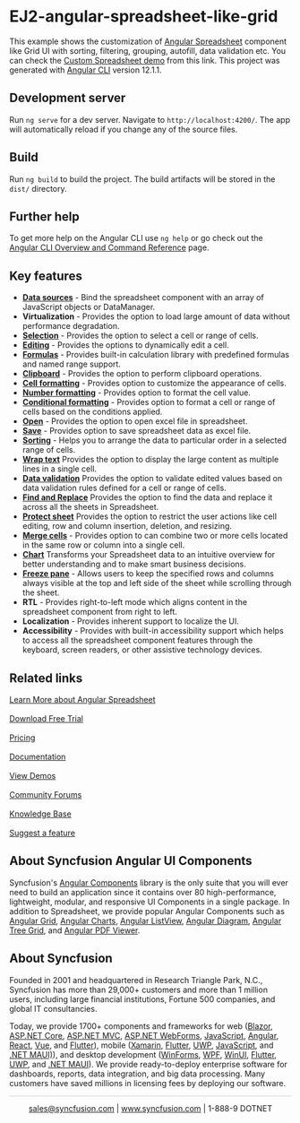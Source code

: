 # EJ2-angular-spreadsheet-like-grid

This example shows the customization of [Angular Spreadsheet](https://www.syncfusion.com/angular-components/angular-spreadsheet?utm_source=github&utm_medium=listing&utm_campaign=angular-spreadsheet-github-samples) component like Grid UI with sorting, filtering, grouping, autofill, data validation etc. You can check the [Custom Spreadsheet demo](https://ej2.syncfusion.com/angular/staging/spreadsheet/) from this link.
This project was generated with [Angular CLI](https://github.com/angular/angular-cli) version 12.1.1.

## Development server

Run `ng serve` for a dev server. Navigate to `http://localhost:4200/`. The app will automatically reload if you change any of the source files.

## Build

Run `ng build` to build the project. The build artifacts will be stored in the `dist/` directory.

## Further help

To get more help on the Angular CLI use `ng help` or go check out the [Angular CLI Overview and Command Reference](https://angular.io/cli) page.

## Key features
- [**Data sources**](https://ej2.syncfusion.com/angular/demos/#/material/spreadsheet/remote-data-binding?utm_source=github&utm_medium=listing&utm_campaign=angular-spreadsheet-github-samples) - Bind the spreadsheet component with an array of JavaScript objects or DataManager.
- **Virtualization** - Provides the option to load large amount of data without performance degradation.
- [**Selection**](https://ej2.syncfusion.com/angular/documentation/spreadsheet/selection/?utm_source=github&utm_medium=listing&utm_campaign=angular-spreadsheet-github-samples) - Provides the option to select a cell or range of cells.
- [**Editing**](https://ej2.syncfusion.com/angular/documentation/spreadsheet/editing/?utm_source=github&utm_medium=listing&utm_campaign=angular-spreadsheet-github-samples) -  Provides the options to dynamically edit a cell.
- [**Formulas**](https://ej2.syncfusion.com/angular/demos/#/material/spreadsheet/formula?utm_source=github&utm_medium=listing&utm_campaign=angular-spreadsheet-github-samples) - Provides built-in calculation library with predefined formulas and named range support.
- [**Clipboard**](https://ej2.syncfusion.com/angular/documentation/spreadsheet/clipboard/?utm_source=github&utm_medium=listing&utm_campaign=angular-spreadsheet-github-samples) - Provides the option to perform clipboard operations.
- [**Cell formatting**](https://ej2.syncfusion.com/angular/demos/#/material/spreadsheet/cell-formatting?utm_source=github&utm_medium=listing&utm_campaign=angular-spreadsheet-github-samples) - Provides option to customize the appearance of cells.
- [**Number formatting**](https://ej2.syncfusion.com/angular/demos/#/material/spreadsheet/number-formatting?utm_source=github&utm_medium=listing&utm_campaign=angular-spreadsheet-github-samples) - Provides option to format the cell value.
- [**Conditional formatting**](https://ej2.syncfusion.com/angular/demos/#/material/spreadsheet/conditional-formatting?utm_source=github&utm_medium=listing&utm_campaign=angular-spreadsheet-github-samples) - Provides option to format a cell or range of cells based on the conditions applied.
- [**Open**](https://ej2.syncfusion.com/angular/documentation/spreadsheet/open-save/#open?utm_source=github&utm_medium=listing&utm_campaign=angular-spreadsheet-github-samples) - Provides the option to open excel file in spreadsheet.
- [**Save**](https://ej2.syncfusion.com/angular/documentation/spreadsheet/open-save/#save?utm_source=github&utm_medium=listing&utm_campaign=angular-spreadsheet-github-samples) - Provides option to save spreadsheet data as excel file.
- [**Sorting**](https://ej2.syncfusion.com/angular/demos/#/material/spreadsheet/sorting-and-filtering?utm_source=github&utm_medium=listing&utm_campaign=angular-spreadsheet-github-samples) - Helps you to arrange the data to particular order in a selected range of cells.
- [**Wrap text**](https://ej2.syncfusion.com/angular/documentation/spreadsheet/cell-range/#wrap-text?utm_source=github&utm_medium=listing&utm_campaign=angular-spreadsheet-github-samples) Provides the option to display the large content as multiple lines in a single cell.
- [**Data validation**](https://ej2.syncfusion.com/angular/documentation/spreadsheet/cell-range/#data-validation?utm_source=github&utm_medium=listing&utm_campaign=angular-spreadsheet-github-samples) Provides the option to validate edited values based on data validation rules defined for a cell or range of cells.
- [**Find and Replace**](https://ej2.syncfusion.com/angular/documentation/spreadsheet/searching/?utm_source=github&utm_medium=listing&utm_campaign=angular-spreadsheet-github-samples) Provides the option to find the data and replace it across all the sheets in Spreadsheet.
- [**Protect sheet**](https://ej2.syncfusion.com/angular/demos/#/material/spreadsheet/protect-sheet?utm_source=github&utm_medium=listing&utm_campaign=angular-spreadsheet-github-samples) Provides the option to restrict the user actions like cell editing, row and column insertion, deletion, and resizing.
- [**Merge cells**](https://ej2.syncfusion.com/angular/documentation/spreadsheet/cell-range/#merge-cells?utm_source=github&utm_medium=listing&utm_campaign=angular-spreadsheet-github-samples) - Provides option to can combine two or more cells located in the same row or column into a single cell.
- [**Chart**](https://ej2.syncfusion.com/angular/demos/#/material/spreadsheet/chart?utm_source=github&utm_medium=listing&utm_campaign=angular-spreadsheet-github-samples) Transforms your Spreadsheet data to an intuitive overview for better understanding and to make smart business decisions.
- [**Freeze pane**](https://ej2.syncfusion.com/angular/demos/#/material/spreadsheet/freeze-pane?utm_source=github&utm_medium=listing&utm_campaign=angular-spreadsheet-github-samples) - Allows users to keep the specified rows and columns always visible at the top and left side of the sheet while scrolling through the sheet.
- **RTL** - Provides right-to-left mode which aligns content in the spreadsheet component from right to left.
- **Localization** - Provides inherent support to localize the UI.
- **Accessibility** - Provides with built-in accessibility support which helps to access all the spreadsheet component features through the keyboard, screen readers, or other assistive technology devices.

## Related links
[Learn More about Angular Spreadsheet](https://www.syncfusion.com/angular-components/angular-spreadsheet?utm_source=github&utm_medium=listing&utm_campaign=angular-spreadsheet-github-samples)<br/><br/>
[Download Free Trial](https://www.syncfusion.com/downloads/angular?utm_source=github&utm_medium=listing&utm_campaign=angular-spreadsheet-github-samples)<br/><br/>
[Pricing](https://www.syncfusion.com/sales/products/angular?utm_source=github&utm_medium=listing&utm_campaign=angular-spreadsheet-github-samples)<br/><br/>
[Documentation](https://ej2.syncfusion.com/angular/documentation/spreadsheet/getting-started/?utm_source=github&utm_medium=listing&utm_campaign=angular-spreadsheet-github-samples)<br/><br/>
[View Demos](https://ej2.syncfusion.com/angular/demos/#/material/spreadsheet/default?utm_source=github&utm_medium=listing&utm_campaign=angular-spreadsheet-github-samples)<br/><br/>
[Community Forums](https://www.syncfusion.com/forums/angular-components?utm_source=github&utm_medium=listing&utm_campaign=angular-spreadsheet-github-samples)<br/><br/>
[Knowledge Base](https://www.syncfusion.com/kb/angular-js2/spreadsheet?utm_source=github&utm_medium=listing&utm_campaign=angular-spreadsheet-github-samples)<br/><br/>
[Suggest a feature](https://www.syncfusion.com/feedback/angular?utm_source=github&utm_medium=listing&utm_campaign=angular-spreadsheet-github-samples)

## About Syncfusion Angular UI Components
Syncfusion's [Angular Components](https://www.syncfusion.com/angular-components?utm_source=github&utm_medium=listing&utm_campaign=angular-spreadsheet-github-samples) library is the only suite that you will ever need to build an application since it contains over 80 high-performance, lightweight, modular, and responsive UI Components in a single package. In addition to Spreadsheet, we provide popular Angular Components such as [Angular Grid](https://www.syncfusion.com/angular-components/angular-grid?utm_source=github&utm_medium=listing&utm_campaign=angular-spreadsheet-github-samples), [Angular Charts](https://www.syncfusion.com/angular-components/angular-charts?utm_source=github&utm_medium=listing&utm_campaign=angular-spreadsheet-github-samples), [Angular ListView](https://www.syncfusion.com/angular-components/angular-listview?utm_source=github&utm_medium=listing&utm_campaign=angular-spreadsheet-github-samples), [Angular Diagram](https://www.syncfusion.com/angular-components/angular-diagram?utm_source=github&utm_medium=listing&utm_campaign=angular-spreadsheet-github-samples), [Angular Tree Grid](https://www.syncfusion.com/angular-components/angular-tree-grid?utm_source=github&utm_medium=listing&utm_campaign=angular-spreadsheet-github-samples), and [Angular PDF Viewer](https://www.syncfusion.com/angular-components/angular-pdf-viewer?utm_source=github&utm_medium=listing&utm_campaign=angular-spreadsheet-github-samples).

## About Syncfusion
Founded in 2001 and headquartered in Research Triangle Park, N.C., Syncfusion has more than 29,000+ customers and more than 1 million users, including large financial institutions, Fortune 500 companies, and global IT consultancies.

Today, we provide 1700+ components and frameworks for web ([Blazor](https://www.syncfusion.com/blazor-components?utm_source=github&utm_medium=listing&utm_campaign=angular-spreadsheet-github-samples), [ASP.NET Core](https://www.syncfusion.com/aspnet-core-ui-controls?utm_source=github&utm_medium=listing&utm_campaign=angular-spreadsheet-github-samples), [ASP.NET MVC](https://www.syncfusion.com/aspnet-mvc-ui-controls?utm_source=github&utm_medium=listing&utm_campaign=angular-spreadsheet-github-samples), [ASP.NET WebForms](https://www.syncfusion.com/jquery/aspnet-webforms-ui-controls?utm_source=github&utm_medium=listing&utm_campaign=angular-spreadsheet-github-samples), [JavaScript](https://www.syncfusion.com/javascript-ui-controls?utm_source=github&utm_medium=listing&utm_campaign=angular-spreadsheet-github-samples), [Angular](https://www.syncfusion.com/angular-ui-components?utm_source=github&utm_medium=listing&utm_campaign=angular-spreadsheet-github-samples), [React](https://www.syncfusion.com/react-ui-components?utm_source=github&utm_medium=listing&utm_campaign=angular-spreadsheet-github-samples), [Vue](https://www.syncfusion.com/vue-ui-components?utm_source=github&utm_medium=listing&utm_campaign=angular-spreadsheet-github-samples), and [Flutter](https://www.syncfusion.com/flutter-widgets?utm_source=github&utm_medium=listing&utm_campaign=angular-spreadsheet-github-samples)), mobile ([Xamarin](https://www.syncfusion.com/xamarin-ui-controls?utm_source=github&utm_medium=listing&utm_campaign=angular-spreadsheet-github-samples), [Flutter](https://www.syncfusion.com/flutter-widgets?utm_source=github&utm_medium=listing&utm_campaign=angular-spreadsheet-github-samples), [UWP](https://www.syncfusion.com/uwp-ui-controls?utm_source=github&utm_medium=listing&utm_campaign=angular-spreadsheet-github-samples), [JavaScript](https://www.syncfusion.com/javascript-ui-controls?utm_source=github&utm_medium=listing&utm_campaign=angular-spreadsheet-github-samples), and [.NET MAUI)](https://www.syncfusion.com/maui-controls?utm_source=github&utm_medium=listing&utm_campaign=angular-spreadsheet-github-samples)), and desktop development ([WinForms](https://www.syncfusion.com/winforms-ui-controls?utm_source=github&utm_medium=listing&utm_campaign=angular-spreadsheet-github-samples), [WPF](https://www.syncfusion.com/wpf-ui-controls?utm_source=github&utm_medium=listing&utm_campaign=angular-spreadsheet-github-samples), [WinUI](https://www.syncfusion.com/winui-controls?utm_source=github&utm_medium=listing&utm_campaign=angular-spreadsheet-github-samples), [Flutter](https://www.syncfusion.com/flutter-widgets?utm_source=github&utm_medium=listing&utm_campaign=angular-spreadsheet-github-samples), [UWP](https://www.syncfusion.com/uwp-ui-controls?utm_source=github&utm_medium=listing&utm_campaign=angular-spreadsheet-github-samples), and [.NET MAUI](https://www.syncfusion.com/maui-controls?utm_source=github&utm_medium=listing&utm_campaign=angular-spreadsheet-github-samples)). We provide ready-to-deploy enterprise software for dashboards, reports, data integration, and big data processing. Many customers have saved millions in licensing fees by deploying our software.

<hr style="height:0.3px;border:none;color:lightgrey;background-color:lightgrey;" />

<p align="center">
  <a href="mailto:sales@syncfusion.com?Subject=Syncfusion Angular DateRangePicker - Github Sample" target="_top">sales@syncfusion.com</a> | <a href="https://www.syncfusion.com?utm_source=github&utm_medium=listing&utm_campaign=angular-spreadsheet-github-samples">www.syncfusion.com</a> | 1-888-9 DOTNET <br>
</p>
